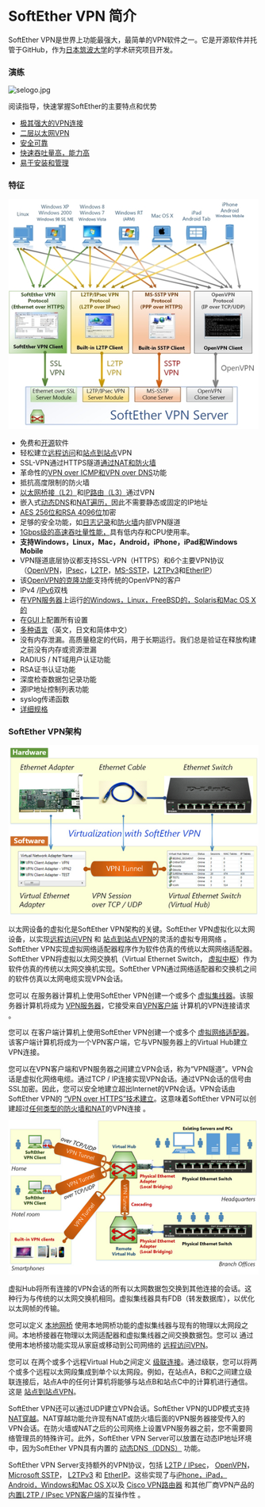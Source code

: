 # SoftEther VPN 简介

SoftEther VPN是世界上功能最强大，最简单的VPN软件之一。它是开源软件并托管于GitHub，作为[日本筑波大学](http://www.tsukuba.ac.jp/english/)的学术研究项目开发。

### 演练

![](http://www.softether.org/@api/deki/files/5/=selogo.jpg "selogo.jpg")

阅读指导，快速掌握SoftEther的主要特点和优势

* [极其强大的VPN连接](http://www.softether.org/1-features/1._Ultimate_Powerful_VPN_Connectivity)
* [二层以太网VPN](http://www.softether.org/1-features/2._Layer-2_Ethernet-based_VPN)
* [安全可靠](http://www.softether.org/1-features/3._Security_and_Reliability)
* [快速吞吐量高，能力高](http://www.softether.org/1-features/4._Fast_Throughput_and_High_Ability)
* [易于安装和管理](http://www.softether.org/1-features/5._Easy_Installation_and_Management)

### 特征

![](/assets/import1.png)

* 免费和[开源](http://www.softether.org/5-download/src)软件
* 轻松建立[远程访问](http://www.softether.org/4-docs/1-manual/A._Examples_of_Building_VPN_Networks/10.4_Build_a_PC-to-LAN_Remote_Access_VPN)和[站点到站点](http://www.softether.org/4-docs/1-manual/A._Examples_of_Building_VPN_Networks/10.5_Build_a_LAN-to-LAN_VPN_%28Using_L2_Bridge%29)VPN
* SSL-VPN通过HTTPS隧道[通过NAT和防火墙](http://www.softether.org/1-features/1._Ultimate_Powerful_VPN_Connectivity)
* 革命性的[VPN over ICMP和VPN over DNS](http://www.softether.org/1-features/1._Ultimate_Powerful_VPN_Connectivity#1.6._VPN_over_ICMP.2C_and_VPN_over_DNS_%28Awesome!%29)功能
* 抵抗高度限制的防火墙
* [以太网桥接（L2）](http://www.softether.org/1-features/2._Layer-2_Ethernet-based_VPN)和[IP路由（L3）](http://www.softether.org/4-docs/1-manual/A._Examples_of_Building_VPN_Networks/10.6_Build_a_LAN-to-LAN_VPN_%28Using_L3_IP_Routing%29)通过VPN
* 嵌入式[动态DNS](http://www.softether.org/1-features/1._Ultimate_Powerful_VPN_Connectivity#1.4._Built-in_Dynamic_DNS_%28*.softether.net%29)和[NAT遍历，](http://www.softether.org/1-features/1._Ultimate_Powerful_VPN_Connectivity#1.5._NAT_Traversal)因此不需要静态或固定的IP地址
* [AES 256位和RSA 4096位](http://www.softether.org/1-features/3._Security_and_Reliability)加密
* 足够的安全功能，如[日志记录](http://www.softether.org/4-docs/1-manual/3._SoftEther_VPN_Server_Manual/3.5_Virtual_Hub_Security_Features)和[防火墙](http://www.softether.org/4-docs/1-manual/3._SoftEther_VPN_Server_Manual/3.5_Virtual_Hub_Security_Features)内部VPN隧道
* [1Gbps级的高速吞吐量性能，](http://www.softether.org/4-docs/9-research/Design_and_Implementation_of_SoftEther_VPN)具有低内存和CPU使用率。
* **支持Windows，Linux，Mac，Android，iPhone，iPad和Windows Mobile**
* VPN隧道底层协议都支持SSL-VPN（HTTPS）和6个主要VPN协议（[OpenVPN](http://www.softether.org/1-features/1._Ultimate_Powerful_VPN_Connectivity#Support_OpenVPN_Protocol)，[IPsec](http://www.softether.org/4-docs/2-howto/9.L2TPIPsec_Setup_Guide_for_SoftEther_VPN_Server)，[L2TP](http://www.softether.org/4-docs/2-howto/9.L2TPIPsec_Setup_Guide_for_SoftEther_VPN_Server)，[MS-SSTP](http://www.softether.org/1-features/1._Ultimate_Powerful_VPN_Connectivity#Support_Microsoft_SSTP_VPN_Protocol)，[L2TPv3](http://www.softether.org/4-docs/2-howto/9.L2TPIPsec_Setup_Guide_for_SoftEther_VPN_Server/6.Cisco_IOS_L2TPv3%2F%2F%2F%2FIPsec_Edge-VPN_Router_Setup)和[EtherIP](http://www.softether.org/3-spec)）
* 该[OpenVPN的克隆功能](http://www.softether.org/1-features/1._Ultimate_Powerful_VPN_Connectivity#Support_OpenVPN_Protocol)支持传统的OpenVPN的客户
* IPv4 /[IPv6](http://www.softether.org/1-features/4._Fast_Throughput_and_High_Ability#4.8._Full_IPv6_Supports)双栈
* 在[VPN服务器](http://www.softether.org/4-docs/1-manual/3._SoftEther_VPN_Server_Manual)上运行[的Windows，Linux，FreeBSD的，Solaris和Mac OS X的](http://www.softether.org/3-spec)
* 在[GUI](http://www.softether.org/1-features/5._Easy_Installation_and_Management)上配置所有设置
* [多种语言](http://www.softether.org/1-features/5._Easy_Installation_and_Management#5.8._Multi-language.2C_Single_Binary_Package_and_Unicode_Support)（英文，日文和简体中文）
* 没有内存泄漏。高质量稳定的代码，用于长期运行。我们总是验证在释放构建之前没有内存或资源泄漏
* RADIUS / NT域用户认证功能
* RSA证书认证功能
* 深度检查数据包记录功能
* 源IP地址控制列表功能
* syslog传递函数
* [详细规格](http://www.softether.org/3-spec)

### SoftEther VPN架构

![](/assets/import2.png)

以太网设备的虚拟化是SoftEther VPN架构的关键。SoftEther VPN虚拟化以太网设备，以实现[远程访问VPN](http://www.softether.org/4-docs/2-howto/1.VPN_for_On-premise/2.Remote_Access_VPN_to_LAN) 和 [站点到站点VPN](http://www.softether.org/4-docs/2-howto/1.VPN_for_On-premise/3.LAN_to_LAN_Bridge_VPN)的灵活的虚拟专用网络 。SoftEther VPN实现虚拟网络适配器程序作为软件仿真的传统以太网网络适配器。SoftEther VPN将虚拟以太网交换机（Virtual Ethernet Switch， [虚拟中枢](http://www.softether.org/4-docs/1-manual/3._SoftEther_VPN_Server_Manual/3.4_Virtual_Hub_Functions)）作为软件仿真的传统以太网交换机实现。SoftEther VPN通过网络适配器和交换机之间的软件仿真以太网电缆实现VPN会话。

您可以 在服务器计算机上使用SoftEther VPN创建一个或多个 [虚拟集线器](http://www.softether.org/4-docs/1-manual/3._SoftEther_VPN_Server_Manual/3.4_Virtual_Hub_Functions)。该服务器计算机将成为 [VPN服务器](http://www.softether.org/4-docs/1-manual/3._SoftEther_VPN_Server_Manual)，它接受来自[VPN客户端](http://www.softether.org/4-docs/1-manual/4._SoftEther_VPN_Client_Manual) 计算机的VPN连接请求 。

您可以 在客户端计算机上使用SoftEther VPN创建一个或多个 [虚拟网络适配器](http://www.softether.org/4-docs/1-manual/4._SoftEther_VPN_Client_Manual/4.3_Virtual_Network_Adapter)。该客户端计算机将成为一个VPN客户端，它与VPN服务器上的Virtual Hub建立VPN连接。

您可以在VPN客户端和VPN服务器之间建立VPN会话，称为“VPN隧道”。VPN会话是虚拟化网络电缆。通过TCP / IP连接实现VPN会话。通过VPN会话的信号由SSL加密。因此，您可以安全地建立超出Internet的VPN会话。VPN会话由SoftEther VPN的 [“VPN over HTTPS”技术建立](http://www.softether.org/1-features/1._Ultimate_Powerful_VPN_Connectivity)。这意味着SoftEther VPN可以创建超过[任何类型的防火墙和NAT](http://www.softether.org/4-docs/2-howto/7.Replacements_of_Legacy_VPNs/1.Penetrates_Firewall_by_SSL-VPN)的VPN连接 。

![](/assets/import3.png)

虚拟Hub将所有连接的VPN会话的所有以太网数据包交换到其他连接的会话。这种行为与传统的以太网交换机相同。虚拟集线器具有FDB（转发数据库），以优化以太网帧的传输。

您可以定义 [本地网桥](http://www.softether.org/4-docs/1-manual/3._SoftEther_VPN_Server_Manual/3.6_Local_Bridges) 使用本地网桥功能的虚拟集线器与现有的物理以太网段之间。本地桥接器在物理以太网适配器和虚拟集线器之间交换数据包。您可以 通过使用本地桥接功能实现从家庭或移动到公司网络的 [远程访问VPN](http://www.softether.org/4-docs/2-howto/1.VPN_for_On-premise/2.Remote_Access_VPN_to_LAN)。

您可以 在两个或多个远程Virtual Hub之间定义 [级联连接](http://www.softether.org/4-docs/1-manual/A._Examples_of_Building_VPN_Networks/10.5_Build_a_LAN-to-LAN_VPN_%28Using_L2_Bridge%29)。通过级联，您可以将两个或多个远程以太网段集成到单个以太网段。例如，在站点A，B和C之间建立级联连接后，站点A中的任何计算机将能够与站点B和站点C中的计算机进行通信。这是 [站点到站点VPN](http://www.softether.org/4-docs/2-howto/1.VPN_for_On-premise/3.LAN_to_LAN_Bridge_VPN)。

SoftEther VPN还可以通过UDP建立VPN会话。SoftEther VPN的UDP模式支持 [NAT穿越](http://www.softether.org/4-docs/2-howto/6.VPN_Server_Behind_NAT_or_Firewall/1.Dynamic_DNS_and_NAT_Traversal)。NAT穿越功能允许现有NAT或防火墙后面的VPN服务器接受传入的VPN会话。在防火墙或NAT之后的公司网络上设置VPN服务器之前，您不需要网络管理员的特殊许可。此外，SoftEther VPN Server可以放置在动态IP地址环境中，因为SoftEther VPN具有内置的 [动态DNS（DDNS）](http://www.softether.org/4-docs/2-howto/6.VPN_Server_Behind_NAT_or_Firewall/1.Dynamic_DNS_and_NAT_Traversal) 功能。

SoftEther VPN Server支持额外的VPN协议，包括 [L2TP / IPsec](http://www.softether.org/4-docs/2-howto/9.L2TPIPsec_Setup_Guide_for_SoftEther_VPN_Server)， [OpenVPN](http://www.softether.org/4-docs/2-howto/7.Replacements_of_Legacy_VPNs/2.Replacements_of_OpenVPN)， [Microsoft SSTP](http://www.softether.org/1-features/1._Ultimate_Powerful_VPN_Connectivity)， [L2TPv3](http://www.softether.org/1-features/1._Ultimate_Powerful_VPN_Connectivity) 和 [EtherIP](http://www.softether.org/1-features/1._Ultimate_Powerful_VPN_Connectivity)。这些实现了与[iPhone，iPad，Android，Windows和Mac OS X](http://www.softether.org/4-docs/2-howto/9.L2TPIPsec_Setup_Guide_for_SoftEther_VPN_Server)以及 [Cisco VPN路由器](http://www.softether.org/4-docs/2-howto/9.L2TPIPsec_Setup_Guide_for_SoftEther_VPN_Server/6.Cisco_IOS_L2TPv3%2F%2F%2F%2FIPsec_Edge-VPN_Router_Setup) 和其他厂商VPN产品的[内置L2TP / IPsec VPN客户端](http://www.softether.org/4-docs/2-howto/9.L2TPIPsec_Setup_Guide_for_SoftEther_VPN_Server)的互操作性 。

>



